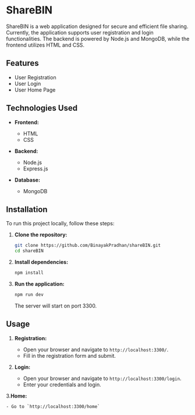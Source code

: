 # ShareBIN

ShareBIN is a web application designed for secure and efficient file sharing. Currently, the application supports user registration and login functionalities. The backend is powered by Node.js and MongoDB, while the frontend utilizes HTML and CSS.

## Features

- User Registration
- User Login
- User Home Page

## Technologies Used

- **Frontend:**
  - HTML
  - CSS

- **Backend:**
  - Node.js
  - Express.js

- **Database:**
  - MongoDB

## Installation

To run this project locally, follow these steps:

1. **Clone the repository:**

    ```bash
    git clone https://github.com/BinayakPradhan/shareBIN.git
    cd shareBIN
    ```

2. **Install dependencies:**

    ```bash
    npm install
    ```

3. **Run the application:**

    ```bash
    npm run dev
    ```

    The server will start on port 3300.

## Usage

1. **Registration:**

   - Open your browser and navigate to `http://localhost:3300/`.
   - Fill in the registration form and submit.

2. **Login:**

   - Open your browser and navigate to `http://localhost:3300/login`.
   - Enter your credentials and login.

3.**Home:**

    - Go to `http://localhost:3300/home`



